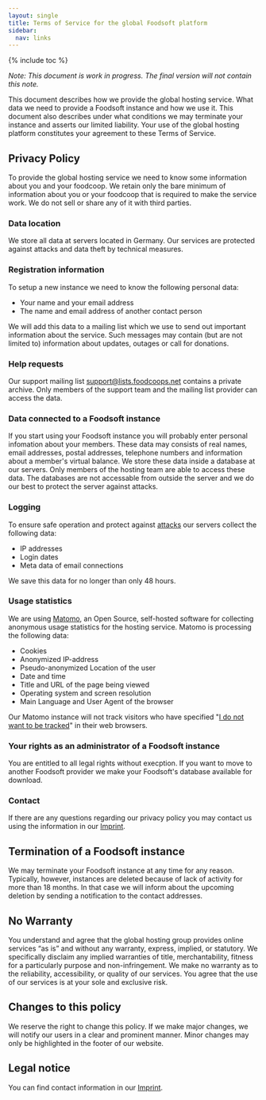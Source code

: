 ```yaml
---
layout: single
title: Terms of Service for the global Foodsoft platform
sidebar:
  nav: links
---
```

{% include toc %}

*Note: This document is work in progress. The final version will not contain this note.*

This document describes how we provide the global hosting service. What data we need to provide a
Foodsoft instance and how we use it. This document also describes under what conditions we may
terminate your instance and asserts our limited liability. Your use of the global hosting platform
constitutes your agreement to these Terms of Service.

## Privacy Policy

To provide the global hosting service we need to know some information about you and your foodcoop.
We retain only the bare minimum of information about you or your foodcoop that is required to make
the service work. We do not sell or share any of it with third parties.

### Data location

We store all data at servers located in Germany. Our services are protected against attacks and
data theft by technical measures. 

### Registration information

To setup a new instance we need to know the following personal data:
 
 - Your name and your email address
 - The name and email address of another contact person

We will add this data to a mailing list which we use to send out important information about the service.
Such messages may contain (but are not limited to) information about updates, outages or call for donations.

### Help requests

Our support mailing list [support@lists.foodcoops.net](mailto:support@lists.foodcoops.net) contains a
private archive. Only members of the support team and the mailing list provider can access the data.

### Data connected to a Foodsoft instance

If you start using your Foodsoft instance you will probably enter personal infomation about your members.
These data may consists of real names, email addresses, postal addresses, telephone numbers and information about
a member's virtual balance. We store these data inside a database at our servers. Only members of the hosting team
are able to access these data. The databases are not accessable from outside the server and we do our best to protect
the server against attacks.

### Logging

To ensure safe operation and protect against [attacks](https://en.wikipedia.org/wiki/Brute-force_search) our servers
collect the following data:
- IP addresses
- Login dates
- Meta data of email connections

We save this data for no longer than only 48 hours.

### Usage statistics

We are using [Matomo](https://matomo.org), an Open Source, self-hosted software for collecting anonymous usage
statistics for the hosting service. Matomo is processing the following data:
- Cookies
- Anonymized IP-address
- Pseudo-anonymized Location of the user
- Date and time
- Title and URL of the page being viewed
- Operating system and screen resolution
- Main Language and User Agent of the browser

Our Matomo instance will not track visitors who have specified
"[I do not want to be tracked](https://www.eff.org/issues/do-not-track)" in their web browsers.

### Your rights as an administrator of a Foodsoft instance

You are entitled to all legal rights without execption. If you want to move to another Foodsoft
provider we make your Foodsoft's database available for download.

### Contact

If there are any questions regarding our privacy policy you may contact us using the information in our
[Imprint](/imprint).

## Termination of a Foodsoft instance

We may terminate your Foodsoft instance at any time for any reason. Typically, however,
instances are deleted because of lack of activity for more than 18 months. In that case we will
inform about the upcoming deletion by sending a notification to the contact addresses.

## No Warranty

You understand and agree that the global hosting group provides online services “as is” and without
any warranty, express, implied, or statutory. We specifically disclaim any implied warranties of title,
merchantability, fitness for a particularly purpose and non-infringement. We make no warranty as to the
reliability, accessibility, or quality of our services. You agree that the use of our services is at
your sole and exclusive risk.

## Changes to this policy

We reserve the right to change this policy. If we make major changes, we will notify our users in a clear
and prominent manner. Minor changes may only be highlighted in the footer of our website.

## Legal notice

You can find contact information in our [Imprint](/imprint).